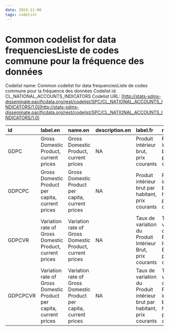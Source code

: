```yaml
---
date: 2024-11-08
tags: codelist
---
```


# Common codelist for data frequenciesListe de codes commune pour la fréquence des données

Codelist name: Common codelist for data frequenciesListe de codes commune pour la fréquence des données
Codelist id: CL_NATIONAL_ACCOUNTS_INDICATORS
Codelist URL: [http://stats-sdmx-disseminate.pacificdata.org/rest/codelist/SPC/CL_NATIONAL_ACCOUNTS_INDICATORS/1.0](http://stats-sdmx-disseminate.pacificdata.org/rest/codelist/SPC/CL_NATIONAL_ACCOUNTS_INDICATORS/1.0)

|id       |label.en                                                            |name.en                                                             |description.en |label.fr                                                                |name.fr                                                                 |description.fr |
|:--------|:-------------------------------------------------------------------|:-------------------------------------------------------------------|:--------------|:-----------------------------------------------------------------------|:-----------------------------------------------------------------------|:--------------|
|GDPC     |Gross Domestic Product, current prices                              |Gross Domestic Product, current prices                              |NA             |Produit intérieur brut, prix courants                                   |Produit intérieur brut, prix courants                                   |NA             |
|GDPCPC   |Gross Domestic Product per capita, current prices                   |Gross Domestic Product per capita, current prices                   |NA             |Produit intérieur brut par habitant, prix courants                      |Produit intérieur brut par habitant, prix courants                      |NA             |
|GDPCVR   |Variation rate of Gross Domestic Product, current prices            |Variation rate of Gross Domestic Product, current prices            |NA             |Taux de variation du Produit Intérieur Brut, prix courants              |Taux de variation du Produit Intérieur Brut, prix courants              |NA             |
|GDPCPCVR |Variation rate of Gross Domestic Product per capita, current prices |Variation rate of Gross Domestic Product per capita, current prices |NA             |Taux de variation du Produit intérieur brut par habitant, prix courants |Taux de variation du Produit intérieur brut par habitant, prix courants |NA             |
